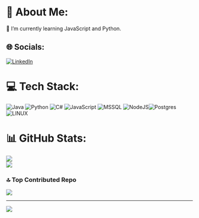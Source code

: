 # 💫 About Me:
🌱 I’m currently learning JavaScript and Python.<br>


## 🌐 Socials:
[![LinkedIn](https://img.shields.io/badge/LinkedIn-%230077B5.svg?logo=linkedin&logoColor=white)](https://www.linkedin.com/in/ceyhunonac/) 

# 💻 Tech Stack:
![Java](https://img.shields.io/badge/java-%23ED8B00.svg?style=for-the-badge&logo=java&logoColor=white) ![Python](https://img.shields.io/badge/python-3670A0?style=for-the-badge&logo=python&logoColor=ffdd54) ![C#](https://img.shields.io/badge/c%23-%23239120.svg?style=for-the-badge&logo=c-sharp&logoColor=white) 
![JavaScript](https://img.shields.io/badge/javascript-%23323330.svg?style=for-the-badge&logo=javascript&logoColor=%23F7DF1E) ![MSSQL](https://img.shields.io/badge/mssql-%2300f.svg?style=for-the-badge&logo=mssql&logoColor=white) ![NodeJS](https://img.shields.io/badge/node.js-6DA55F?style=for-the-badge&logo=node.js&logoColor=white)![Postgres](https://img.shields.io/badge/postgres-%23316192.svg?style=for-the-badge&logo=postgresql&logoColor=white) ![LINUX](https://img.shields.io/badge/Linux-FCC624?style=for-the-badge&logo=linux&logoColor=black)
# 📊 GitHub Stats:
![](https://github-readme-stats.vercel.app/api?username=ceyhunonac&theme=synthwave&hide_border=false&include_all_commits=false&count_private=false)<br/>
![](https://github-readme-stats.vercel.app/api/top-langs/?username=ceyhunonac&theme=synthwave&hide_border=false&include_all_commits=false&count_private=false&layout=compact)


### 🔝 Top Contributed Repo
![](https://github-contributor-stats.vercel.app/api?username=ceyhunonac&limit=5&theme=tokyonight&combine_all_yearly_contributions=true)

---
[![](https://visitcount.itsvg.in/api?id=ceyhunonac&icon=0&color=0)](https://visitcount.itsvg.in)

